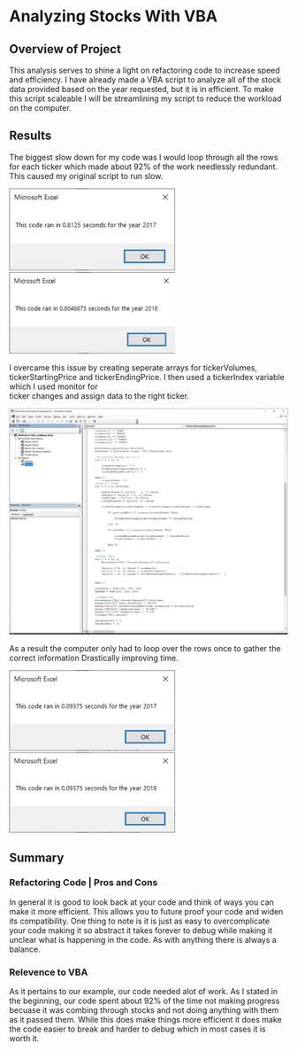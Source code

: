 # Analyzing Stocks With VBA

## Overview of Project
This analysis serves to shine a light on refactoring code to increase speed and efficiency.
I have already made a VBA script to analyze all of the stock data provided based on the year requested, but it is in efficient.
To make this script scaleable I will be streamlining my script to reduce the workload on the computer.

   ## Results
   The biggest slow down for my code was I would loop through all the rows for each ticker which made about 92% of the work needlessly redundant.
   This caused my original script to run slow.
   
   <img src ="https://github.com/AbsoluteMorty/Stock_Analysis/blob/main/Resources/2017%20old.png" width="300"> <img src ="https://github.com/AbsoluteMorty/Stock_Analysis/blob/main/Resources/2018%20old.png" width="300">    
   
   
   I overcame this issue by creating seperate arrays for tickerVolumes, tickerStartingPrice and tickerEndingPrice. I then used a tickerIndex variable which I used monitor for  
   ticker changes and assign data to the right ticker.
   
   <img src ="https://github.com/AbsoluteMorty/Stock_Analysis/blob/main/Resources/Code%20after.png" width="1200"> 
   
   As a result the computer only had to loop over the rows once to gather the correct information Drastically improving time. 
   
   <img src ="https://github.com/AbsoluteMorty/Stock_Analysis/blob/main/Resources/VBA_Challenge_2017.png" width="300"> <img src ="https://github.com/AbsoluteMorty/Stock_Analysis/blob/main/Resources/VBA_Challenge_2018.png" width="300"> 
   
   
 
## Summary

### Refactoring Code | Pros and Cons
In general it is good to look back at your code and think of ways you can make it more efficient. This allows you to future proof your code and widen its compatibility.
One thing to note is it is just as easy to overcomplicate your code making it so abstract it takes forever to debug while making it unclear what is happening in the code. As with anything there is always a balance.

### Relevence to VBA
As it pertains to our example, our code needed alot of work. As I stated in the beginning, our code spent about 92% of the time not making progress becuase it was combing through stocks and not doing anything with them as it passed them. While this does make things more efficient it does make the code easier to break and harder to debug which in most cases it is worth it.
